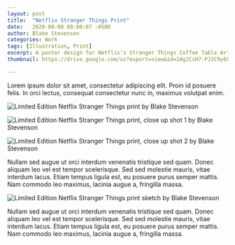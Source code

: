 ```yaml
---
layout: post
title:  "Netflix Stranger Things Print"
date:   2020-08-08 00:00:07 -0500
author: Blake Stevenson
categories: Work
tags: [Illustration, Print]
excerpt: A poster design for Netflix's Stranger Things Coffee Table Artbook
thumbnail: https://drive.google.com/uc?export=view&id=1AgJCsH7-PJ3C9y6FFqfKVLvDpYuk8MQZ 

---
```


Lorem ipsum dolor sit amet, consectetur adipiscing elit. Proin id posuere felis. In orci lectus, consequat consectetur nunc in, maximus volutpat enim.

![Limited Edition Netflix Stranger Things print by Blake Stevenson](https://drive.google.com/uc?export=view&id=1a0epXcpt3TvR5MyzsFbV03Qe8IaZRjiW)

![Limited Edition Netflix Stranger Things print, close up shot 1 by Blake Stevenson](https://drive.google.com/uc?export=view&id=1SYgNDcxR1f0n6mqZ5sTb60WUaXd13Sgc)

![Limited Edition Netflix Stranger Things print, close up shot 2 by Blake Stevenson](https://drive.google.com/uc?export=view&id=1jwXbY3ZkDkNEAeHcPp3QVhrY8vrvatk-)

Nullam sed augue ut orci interdum venenatis tristique sed quam. Donec aliquam leo vel est tempor scelerisque. Sed sed molestie mauris, vitae interdum lacus. Etiam tempus ligula est, eu posuere purus semper mattis. Nam commodo leo maximus, lacinia augue a, fringilla massa.

![Limited Edition Netflix Stranger Things print sketch by Blake Stevenson](https://drive.google.com/uc?export=view&id=1SCI9tpd5BzCCrgBCag7VX0_VUbY6JmCr)



Nullam sed augue ut orci interdum venenatis tristique sed quam. Donec aliquam leo vel est tempor scelerisque. Sed sed molestie mauris, vitae interdum lacus. Etiam tempus ligula est, eu posuere purus semper mattis. Nam commodo leo maximus, lacinia augue a, fringilla massa.
